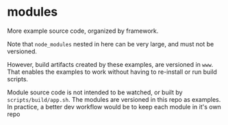 # modules

More example source code, organized by framework.

Note that `node_modules` nested in here can be very large, and must not be versioned.

However, build artifacts created by these examples, are versioned in `www`. That enables the examples to work without having to re-install or run build scripts.

Module source code is not intended to be watched, or built by `scripts/build/app.sh`. The modules are versioned in this repo as examples. In practice, a better dev workflow would be to keep each module in it's own repo
